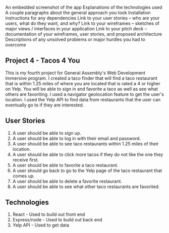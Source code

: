 An embedded screenshot of the app
Explanations of the technologies used
A couple paragraphs about the general approach you took
Installation instructions for any dependencies
Link to your user stories – who are your users, what do they want, and why?
Link to your wireframes – sketches of major views / interfaces in your application
Link to your pitch deck – documentation of your wireframes, user stories, and proposed architecture
Descriptions of any unsolved problems or major hurdles you had to overcome

## Project 4 - Tacos 4 You

This is my fourth project for General Assembly's Web Development Immersive program. I created a taco finder that will find a taco restaurant that is within 1.25 miles of where you are located that is rated a 4 or higher on Yelp. You will be able to sign in and favorite a taco as well as see what others are favoriting. I used a navigator geolocation feature to get the user's location. I used the Yelp API to find data from restaurants that the user can eventually go to if they are interested.


## User Stories
1. A user should be able to sign up.
2. A user should be able to log in with their email and password.
3. A user should be able to see taco restaurants within 1.25 miles of their location.
4. A user should be able to click more tacos if they do not like the one they receive first.
5. A user should be able to favorite a taco restaurant.
6. A user should go back to go to the Yelp page of the taco restaurant that comes up.
7. A user should be able to delete a favorite restaurant.
8. A user should be able to see what other taco restaurants are favorited.

## Technologies

1. React - Used to build out front end
2. Express/node - Used to build out back end
3. Yelp API - Used to get data
